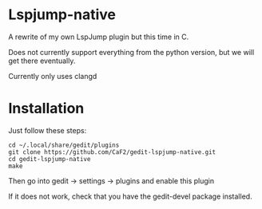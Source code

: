 # Lspjump-native

A rewrite of my own LspJump plugin but this time in C.

Does not currently support everything from the python version, but we will get there eventually.

Currently only uses clangd

# Installation

Just follow these steps:

````
cd ~/.local/share/gedit/plugins
git clone https://github.com/CaF2/gedit-lspjump-native.git
cd gedit-lspjump-native
make
````

Then go into gedit -> settings -> plugins and enable this plugin

If it does not work, check that you have the gedit-devel package installed.
